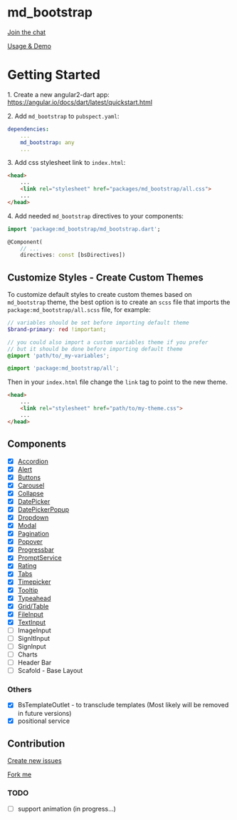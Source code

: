 # md_bootstrap

[Join the chat](https://gitter.im/dart-land/md_bootstrap)

[Usage & Demo](https://dart-land.github.io/md_bootstrap/)

# Getting Started

1\. Create a new angular2-dart app: https://angular.io/docs/dart/latest/quickstart.html

2\. Add `md_bootstrap` to `pubspect.yaml`:

```yaml
dependencies:
    ...
    md_bootstrap: any
    ...
```

3\. Add css stylesheet link to `index.html`:

```html
<head>
    ...
    <link rel="stylesheet" href="packages/md_bootstrap/all.css">
    ...
</head>
```

4\. Add needed `md_bootstrap` directives to your components:

```dart
import 'package:md_bootstrap/md_bootstrap.dart';

@Component(
    // ...
    directives: const [bsDirectives])
```

## Customize Styles - Create Custom Themes

To customize default styles to create custom themes based on `md_bootstrap` theme,
the best option is to create an `scss` file that imports the `package:md_bootstrap/all.scss`
file, for example:

```scss
// variables should be set before importing default theme
$brand-primary: red !important;

// you could also import a custom variables theme if you prefer
// but it should be done before importing default theme
@import 'path/to/_my-variables';

@import 'package:md_bootstrap/all';
```

Then in your `index.html` file change the `link` tag to point to the new theme.


```html
<head>
    ...
    <link rel="stylesheet" href="path/to/my-theme.css">
    ...
</head>
```

## Components

- [x] [Accordion](https://dart-land.github.io/md_bootstrap/#accordion)
- [x] [Alert](https://dart-land.github.io/md_bootstrap/#alert)
- [x] [Buttons](https://dart-land.github.io/md_bootstrap/#buttons)
- [x] [Carousel](https://dart-land.github.io/md_bootstrap/#carousel)
- [x] [Collapse](https://dart-land.github.io/md_bootstrap/#collapse)
- [x] [DatePicker](https://dart-land.github.io/md_bootstrap/#datepicker)
- [x] [DatePickerPopup](https://dart-land.github.io/md_bootstrap/#datepicker)
- [x] [Dropdown](https://dart-land.github.io/md_bootstrap/#dropdown)
- [x] [Modal](https://dart-land.github.io/md_bootstrap/#modal)
- [x] [Pagination](https://dart-land.github.io/md_bootstrap/#pagination)
- [x] [Popover](https://dart-land.github.io/md_bootstrap/#popover)
- [x] [Progressbar](https://dart-land.github.io/md_bootstrap/#progressbar)
- [x] [PromptService](https://dart-land.github.io/md_bootstrap/#prompt)
- [x] [Rating](https://dart-land.github.io/md_bootstrap/#rating)
- [x] [Tabs](https://dart-land.github.io/md_bootstrap/#tabs)
- [x] [Timepicker](https://dart-land.github.io/md_bootstrap/#timepicker)
- [x] [Tooltip](https://dart-land.github.io/md_bootstrap/#tooltip)
- [x] [Typeahead](https://dart-land.github.io/md_bootstrap/#typeahead)
- [x] [Grid/Table](https://dart-land.github.io/md_bootstrap/index.html#table)
- [x] [FileInput](https://dart-land.github.io/md_bootstrap/index.html#file_upload)
- [x] [TextInput](https://dart-land.github.io/md_bootstrap/index.html#text_input)
- [ ] ImageInput
- [ ] SignItInput
- [ ] SignInput
- [ ] Charts
- [ ] Header Bar
- [ ] Scafold - Base Layout

### Others
- [x] BsTemplateOutlet - to transclude templates (Most likely will be removed in future versions)
- [x] positional service

## Contribution

[Create new issues](https://github.com/dart-land/md_bootstrap/issues/new)

[Fork me](https://github.com/dart-land/md_bootstrap/issues#fork-destination-box)


### TODO
- [ ] support animation  (in progress...)
